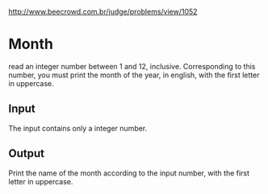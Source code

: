 http://www.beecrowd.com.br/judge/problems/view/1052

# Month

read an integer number between 1 and 12, inclusive. Corresponding to this
number, you must print the month of the year, in english, with the first
letter in uppercase.

## Input

The input contains only a integer number.

## Output

Print the name of the month according to the input number, with the first
letter in uppercase.
